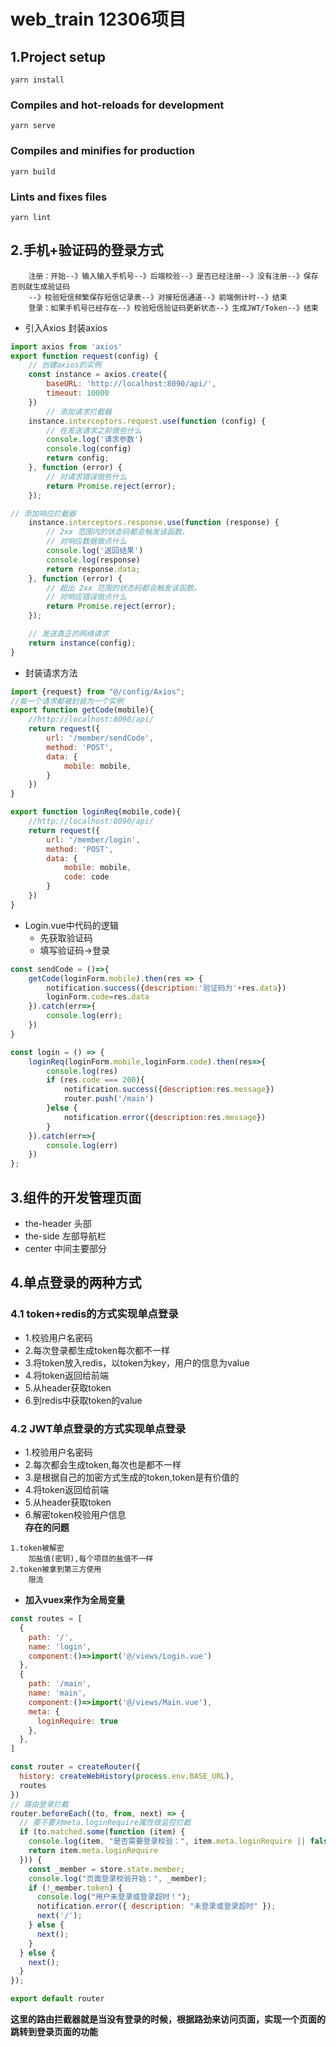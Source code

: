 # web_train 12306项目

## 1.Project setup
```
yarn install
```

### Compiles and hot-reloads for development
```
yarn serve
```

### Compiles and minifies for production
```
yarn build
```

### Lints and fixes files
```
yarn lint
```

## 2.手机+验证码的登录方式
```text
    注册：开始--》输入输入手机号--》后端校验--》是否已经注册--》没有注册--》保存否则就生成验证码
    --》校验短信频繁保存短信记录表--》对接短信通道--》前端倒计时--》结束
    登录：如果手机号已经存在--》校验短信验证码更新状态--》生成JWT/Token--》结束
```
* 引入Axios 封装axios
```js
import axios from 'axios'
export function request(config) {
    // 创建axios的实例
    const instance = axios.create({
        baseURL: 'http://localhost:8090/api/',
        timeout: 10000
    })
        // 添加请求拦截器
    instance.interceptors.request.use(function (config) {
        // 在发送请求之前做些什么
        console.log('请求参数')
        console.log(config)
        return config;
    }, function (error) {
        // 对请求错误做些什么
        return Promise.reject(error);
    });

// 添加响应拦截器
    instance.interceptors.response.use(function (response) {
        // 2xx 范围内的状态码都会触发该函数。
        // 对响应数据做点什么
        console.log('返回结果')
        console.log(response)
        return response.data;
    }, function (error) {
        // 超出 2xx 范围的状态码都会触发该函数。
        // 对响应错误做点什么
        return Promise.reject(error);
    });

    // 发送真正的网络请求
    return instance(config);
}
```
* 封装请求方法
```js
import {request} from "@/config/Axios";
//每一个请求都被封装为一个实例
export function getCode(mobile){
    //http://localhost:8090/api/
    return request({
        url: '/member/sendCode',
        method: 'POST',
        data: {
            mobile: mobile,
        }
    })
}

export function loginReq(mobile,code){
    //http://localhost:8090/api/
    return request({
        url: '/member/login',
        method: 'POST',
        data: {
            mobile: mobile,
            code: code
        }
    })
}
```
* Login.vue中代码的逻辑
  * 先获取验证码
  * 填写验证码->登录
```js
const sendCode = ()=>{
    getCode(loginForm.mobile).then(res => {
        notification.success({description:'验证码为'+res.data})
        loginForm.code=res.data
    }).catch(err=>{
        console.log(err);
    })
}

const login = () => {
    loginReq(loginForm.mobile,loginForm.code).then(res=>{
        console.log(res)
        if (res.code === 200){
            notification.success({description:res.message})
            router.push('/main')
        }else {
            notification.error({description:res.message})
        }
    }).catch(err=>{
        console.log(err)
    })
};
```
## 3.组件的开发管理页面
* the-header 头部
* the-side 左部导航栏
* center 中间主要部分
## 4.单点登录的两种方式
### 4.1 token+redis的方式实现单点登录
* 1.校验用户名密码
* 2.每次登录都生成token每次都不一样
* 3.将token放入redis，以token为key，用户的信息为value
* 4.将token返回给前端
* 5.从header获取token
* 6.到redis中获取token的value
### 4.2 JWT单点登录的方式实现单点登录
* 1.校验用户名密码
* 2.每次都会生成token,每次也是都不一样
* 3.是根据自己的加密方式生成的token,token是有价值的
* 4.将token返回给前端
* 5.从header获取token
* 6.解密token校验用户信息  
**存在的问题**
```text
1.token被解密
    加盐值(密钥),每个项目的盐值不一样
2.token被拿到第三方使用
    限流  
```
* **加入vuex来作为全局变量**
```js
const routes = [
  {
    path: '/',
    name: 'login',
    component:()=>import('@/views/Login.vue')
  },
  {
    path: '/main',
    name: 'main',
    component:()=>import('@/views/Main.vue'),
    meta: {
      loginRequire: true
    },
  },
]

const router = createRouter({
  history: createWebHistory(process.env.BASE_URL),
  routes
})
// 路由登录拦截
router.beforeEach((to, from, next) => {
  // 要不要对meta.loginRequire属性做监控拦截
  if (to.matched.some(function (item) {
    console.log(item, "是否需要登录校验：", item.meta.loginRequire || false);
    return item.meta.loginRequire
  })) {
    const _member = store.state.member;
    console.log("页面登录校验开始：", _member);
    if (!_member.token) {
      console.log("用户未登录或登录超时！");
      notification.error({ description: "未登录或登录超时" });
      next('/');
    } else {
      next();
    }
  } else {
    next();
  }
});

export default router
```
**这里的路由拦截器就是当没有登录的时候，根据路劲来访问页面，实现一个页面的跳转到登录页面的功能**
